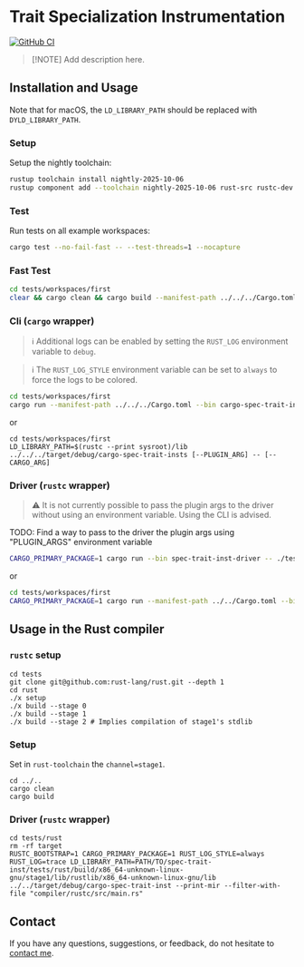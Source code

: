 [github-ci]: https://github.com/FedericoBruzzone/rusty-links/actions/workflows/ci.yml
[github-ci-shield]: https://github.com/FedericoBruzzone/rusty-links/actions/workflows/ci.yml/badge.svg

# Trait Specialization Instrumentation

[![GitHub CI][github-ci-shield]][github-ci]

> [!NOTE] Add description here.

## Installation and Usage

Note that for macOS, the `LD_LIBRARY_PATH` should be replaced with `DYLD_LIBRARY_PATH`.

### Setup

Setup the nightly toolchain:

```bash
rustup toolchain install nightly-2025-10-06
rustup component add --toolchain nightly-2025-10-06 rust-src rustc-dev llvm-tools-preview miri rust-analyzer clippy
```

### Test

Run tests on all example workspaces:

```bash
cargo test --no-fail-fast -- --test-threads=1 --nocapture
```

### Fast Test

```bash
cd tests/workspaces/first
clear && cargo clean && cargo build --manifest-path ../../../Cargo.toml && RUST_LOG_STYLE=always RUST_LOG=trace LD_LIBRARY_PATH=$(rustc --print sysroot)/lib ../../../target/debug/cargo-spec-trait-inst
```

### Cli (`cargo` wrapper)

> ℹ️  Additional logs can be enabled by setting the `RUST_LOG` environment variable to `debug`.

> ℹ️  The `RUST_LOG_STYLE` environment variable can be set to `always` to force the logs to be colored.

```bash
cd tests/workspaces/first
cargo run --manifest-path ../../../Cargo.toml --bin cargo-spec-trait-insts [--CARGO_ARG] -- [--PLUGIN_ARG]
```

or

```
cd tests/workspaces/first
LD_LIBRARY_PATH=$(rustc --print sysroot)/lib ../../../target/debug/cargo-spec-trait-insts [--PLUGIN_ARG] -- [--CARGO_ARG]
```

### Driver (`rustc` wrapper)

> ⚠️  It is not currently possible to pass the plugin args to the driver without using an environment variable. Using the CLI is advised.

TODO: Find a way to pass to the driver the plugin args using "PLUGIN_ARGS" environment variable

```bash
CARGO_PRIMARY_PACKAGE=1 cargo run --bin spec-trait-inst-driver -- ./tests/workspaces/first/src/main.rs [--RUSTC_ARG (e.g., --cfg 'feature="test"')]
```

or

```bash
cd tests/workspaces/first
CARGO_PRIMARY_PACKAGE=1 cargo run --manifest-path ../../Cargo.toml --bin spec-trait-insts-driver -- ./src/main.rs
```

## Usage in the Rust compiler

### `rustc` setup

```shell
cd tests
git clone git@github.com:rust-lang/rust.git --depth 1
cd rust
./x setup
./x build --stage 0
./x build --stage 1
./x build --stage 2 # Implies compilation of stage1's stdlib
```

### Setup

Set in `rust-toolchain` the `channel=stage1`.

```shell
cd ../..
cargo clean
cargo build
```

### Driver (`rustc` wrapper)

```shell
cd tests/rust
rm -rf target
RUSTC_BOOTSTRAP=1 CARGO_PRIMARY_PACKAGE=1 RUST_LOG_STYLE=always RUST_LOG=trace LD_LIBRARY_PATH=PATH/TO/spec-trait-inst/tests/rust/build/x86_64-unknown-linux-gnu/stage1/lib/rustlib/x86_64-unknown-linux-gnu/lib ../../target/debug/cargo-spec-trait-inst --print-mir --filter-with-file "compiler/rustc/src/main.rs"
```

## Contact

If you have any questions, suggestions, or feedback, do not hesitate to [contact me](https://federicobruzzone.github.io/).
